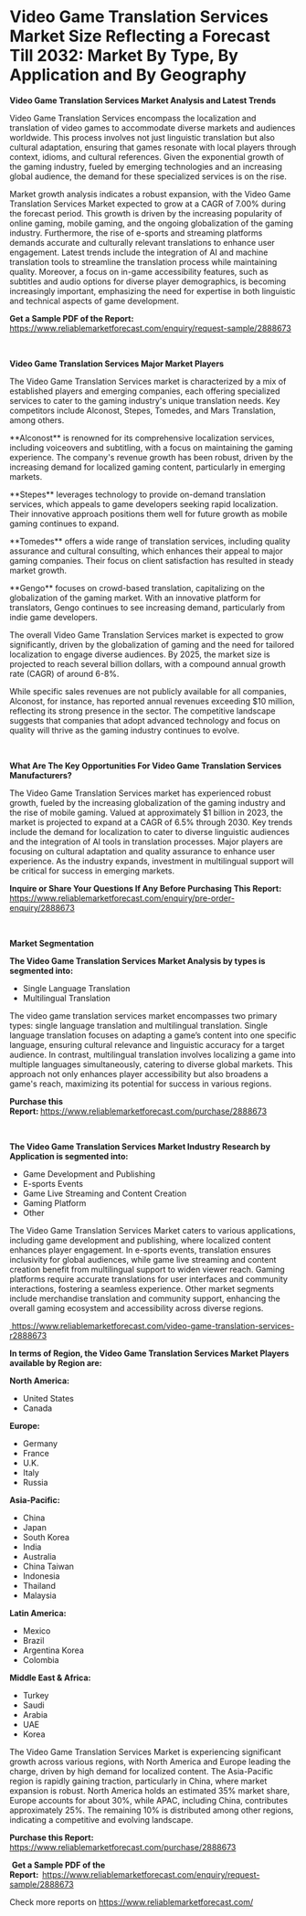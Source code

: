 <p><h1>Video Game Translation Services Market Size Reflecting a Forecast Till 2032: Market By Type, By Application and By Geography</h1></p><p><strong>Video Game Translation Services Market Analysis and Latest Trends</strong></p>
<p><p>Video Game Translation Services encompass the localization and translation of video games to accommodate diverse markets and audiences worldwide. This process involves not just linguistic translation but also cultural adaptation, ensuring that games resonate with local players through context, idioms, and cultural references. Given the exponential growth of the gaming industry, fueled by emerging technologies and an increasing global audience, the demand for these specialized services is on the rise.</p><p>Market growth analysis indicates a robust expansion, with the Video Game Translation Services Market expected to grow at a CAGR of 7.00% during the forecast period. This growth is driven by the increasing popularity of online gaming, mobile gaming, and the ongoing globalization of the gaming industry. Furthermore, the rise of e-sports and streaming platforms demands accurate and culturally relevant translations to enhance user engagement. Latest trends include the integration of AI and machine translation tools to streamline the translation process while maintaining quality. Moreover, a focus on in-game accessibility features, such as subtitles and audio options for diverse player demographics, is becoming increasingly important, emphasizing the need for expertise in both linguistic and technical aspects of game development.</p></p>
<p><strong>Get a Sample PDF of the Report:&nbsp;</strong> <a href="https://www.reliablemarketforecast.com/enquiry/request-sample/2888673?utm_campaign=3275&utm_medium=2&utm_source=Github&utm_content=ia&utm_term=14032025&utm_id=video-game-translation-services">https://www.reliablemarketforecast.com/enquiry/request-sample/2888673</a></p>
<p>&nbsp;</p>
<p><strong>Video Game Translation Services Major Market Players</strong></p>
<p><p>The Video Game Translation Services market is characterized by a mix of established players and emerging companies, each offering specialized services to cater to the gaming industry's unique translation needs. Key competitors include Alconost, Stepes, Tomedes, and Mars Translation, among others.</p><p>**Alconost** is renowned for its comprehensive localization services, including voiceovers and subtitling, with a focus on maintaining the gaming experience. The company's revenue growth has been robust, driven by the increasing demand for localized gaming content, particularly in emerging markets.</p><p>**Stepes** leverages technology to provide on-demand translation services, which appeals to game developers seeking rapid localization. Their innovative approach positions them well for future growth as mobile gaming continues to expand.</p><p>**Tomedes** offers a wide range of translation services, including quality assurance and cultural consulting, which enhances their appeal to major gaming companies. Their focus on client satisfaction has resulted in steady market growth.</p><p>**Gengo** focuses on crowd-based translation, capitalizing on the globalization of the gaming market. With an innovative platform for translators, Gengo continues to see increasing demand, particularly from indie game developers.</p><p>The overall Video Game Translation Services market is expected to grow significantly, driven by the globalization of gaming and the need for tailored localization to engage diverse audiences. By 2025, the market size is projected to reach several billion dollars, with a compound annual growth rate (CAGR) of around 6-8%.</p><p>While specific sales revenues are not publicly available for all companies, Alconost, for instance, has reported annual revenues exceeding $10 million, reflecting its strong presence in the sector. The competitive landscape suggests that companies that adopt advanced technology and focus on quality will thrive as the gaming industry continues to evolve.</p></p>
<p>&nbsp;</p>
<p><strong>What Are The Key Opportunities For Video Game Translation Services Manufacturers?</strong></p>
<p><p>The Video Game Translation Services market has experienced robust growth, fueled by the increasing globalization of the gaming industry and the rise of mobile gaming. Valued at approximately $1 billion in 2023, the market is projected to expand at a CAGR of 6.5% through 2030. Key trends include the demand for localization to cater to diverse linguistic audiences and the integration of AI tools in translation processes. Major players are focusing on cultural adaptation and quality assurance to enhance user experience. As the industry expands, investment in multilingual support will be critical for success in emerging markets.</p></p>
<p><strong>Inquire or Share Your Questions If Any Before Purchasing This Report:</strong> <a href="https://www.reliablemarketforecast.com/enquiry/pre-order-enquiry/2888673?utm_campaign=3275&utm_medium=2&utm_source=Github&utm_content=ia&utm_term=14032025&utm_id=video-game-translation-services">https://www.reliablemarketforecast.com/enquiry/pre-order-enquiry/2888673</a></p>
<p>&nbsp;</p>
<p><strong>Market Segmentation</strong></p>
<p><strong>The Video Game Translation Services Market Analysis by types is segmented into:</strong></p>
<p><ul><li>Single Language Translation</li><li>Multilingual Translation</li></ul></p>
<p><p>The video game translation services market encompasses two primary types: single language translation and multilingual translation. Single language translation focuses on adapting a game’s content into one specific language, ensuring cultural relevance and linguistic accuracy for a target audience. In contrast, multilingual translation involves localizing a game into multiple languages simultaneously, catering to diverse global markets. This approach not only enhances player accessibility but also broadens a game's reach, maximizing its potential for success in various regions.</p></p>
<p><strong>Purchase this Report:&nbsp;</strong><a href="https://www.reliablemarketforecast.com/purchase/2888673?utm_campaign=3275&utm_medium=2&utm_source=Github&utm_content=ia&utm_term=14032025&utm_id=video-game-translation-services">https://www.reliablemarketforecast.com/purchase/2888673</a></p>
<p>&nbsp;</p>
<p><strong>The Video Game Translation Services Market Industry Research by Application is segmented into:</strong></p>
<p><ul><li>Game Development and Publishing</li><li>E-sports Events</li><li>Game Live Streaming and Content Creation</li><li>Gaming Platform</li><li>Other</li></ul></p>
<p><p>The Video Game Translation Services Market caters to various applications, including game development and publishing, where localized content enhances player engagement. In e-sports events, translation ensures inclusivity for global audiences, while game live streaming and content creation benefit from multilingual support to widen viewer reach. Gaming platforms require accurate translations for user interfaces and community interactions, fostering a seamless experience. Other market segments include merchandise translation and community support, enhancing the overall gaming ecosystem and accessibility across diverse regions.</p></p>
<p><a href="https://www.reliablemarketforecast.com/video-game-translation-services-r2888673?utm_campaign=3275&utm_medium=2&utm_source=Github&utm_content=ia&utm_term=14032025&utm_id=video-game-translation-services">&nbsp;https://www.reliablemarketforecast.com/video-game-translation-services-r2888673</a></p>
<p><strong>In terms of Region, the Video Game Translation Services Market Players available by Region are:</strong></p>
<p>
    <p> <strong> North America: </strong>
        <ul>
            <li>United States</li>
            <li>Canada</li>
        </ul>
        </p> 
    <p> <strong> Europe: </strong>
        <ul>
            <li>Germany</li>
            <li>France</li>
            <li>U.K.</li>
            <li>Italy</li>
            <li>Russia</li>
        </ul>
        </p> 
    <p> <strong> Asia-Pacific: </strong>
        <ul>
            <li>China</li>
            <li>Japan</li>
            <li>South Korea</li>
            <li>India</li>
            <li>Australia</li>
            <li>China Taiwan</li>
            <li>Indonesia</li>
            <li>Thailand</li>
            <li>Malaysia</li>
        </ul>
        </p> 
    <p> <strong> Latin America: </strong>
        <ul>
            <li>Mexico</li>
            <li>Brazil</li>
            <li>Argentina Korea</li>
            <li>Colombia</li>
        </ul>
        </p> 
    <p> <strong> Middle East & Africa: </strong>
        <ul>
            <li>Turkey</li>
            <li>Saudi</li>
            <li>Arabia</li>
            <li>UAE</li>
            <li>Korea</li>
        </ul>
    </p>
    </p>
<p><p>The Video Game Translation Services Market is experiencing significant growth across various regions, with North America and Europe leading the charge, driven by high demand for localized content. The Asia-Pacific region is rapidly gaining traction, particularly in China, where market expansion is robust. North America holds an estimated 35% market share, Europe accounts for about 30%, while APAC, including China, contributes approximately 25%. The remaining 10% is distributed among other regions, indicating a competitive and evolving landscape.</p></p>
<p><strong>Purchase this Report: </strong><a href="https://www.reliablemarketforecast.com/purchase/2888673?utm_campaign=3275&utm_medium=2&utm_source=Github&utm_content=ia&utm_term=14032025&utm_id=video-game-translation-services">https://www.reliablemarketforecast.com/purchase/2888673</a></p>
<p>&nbsp;<strong>Get a Sample PDF of the Report:&nbsp;&nbsp;</strong><a href="https://www.reliablemarketforecast.com/enquiry/request-sample/2888673?utm_campaign=3275&utm_medium=2&utm_source=Github&utm_content=ia&utm_term=14032025&utm_id=video-game-translation-services">https://www.reliablemarketforecast.com/enquiry/request-sample/2888673</a></p>
<p><strong></strong></p>
<p>Check more reports on <a href="https://www.reliablemarketforecast.com/?utm_campaign=3275&utm_medium=2&utm_source=Github&utm_content=ia&utm_term=14032025&utm_id=video-game-translation-services">https://www.reliablemarketforecast.com/</a></p>